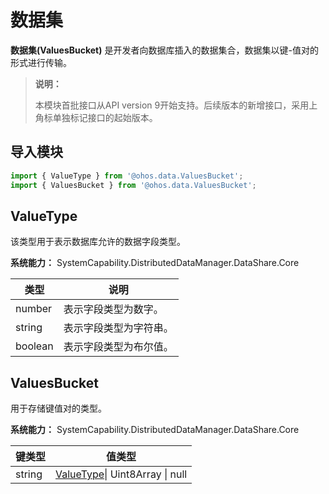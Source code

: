 # 数据集

**数据集(ValuesBucket)** 是开发者向数据库插入的数据集合，数据集以键-值对的形式进行传输。

>**说明：**
>
>本模块首批接口从API version 9开始支持。后续版本的新增接口，采用上角标单独标记接口的起始版本。


## 导入模块

```js
import { ValueType } from '@ohos.data.ValuesBucket';
import { ValuesBucket } from '@ohos.data.ValuesBucket';
```

## ValueType

该类型用于表示数据库允许的数据字段类型。

**系统能力：**  SystemCapability.DistributedDataManager.DataShare.Core

| 类型    | 说明                 |
| ------- | -------------------- |
| number  | 表示字段类型为数字。   |
| string  | 表示字段类型为字符串。 |
| boolean | 表示字段类型为布尔值。 |

## ValuesBucket

用于存储键值对的类型。

**系统能力：**  SystemCapability.DistributedDataManager.DataShare.Core

| 键类型          | 值类型                                      | 
| ------------- | --------------------------------------------- | 
| string | [ValueType](#valuetype)\| Uint8Array \| null | 

